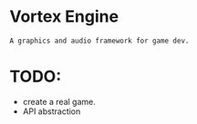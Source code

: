 # Vortex Engine
    A graphics and audio framework for game dev.
    
# TODO: 
- create a real game.
- API abstraction
